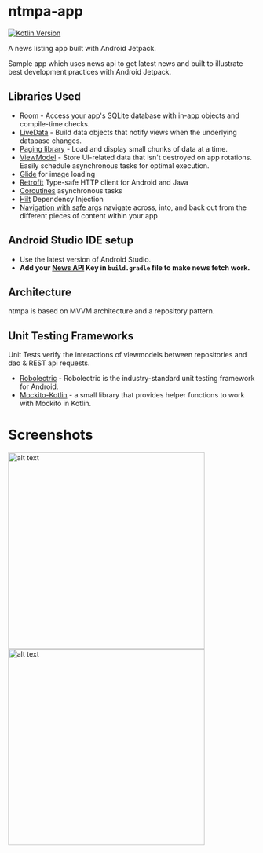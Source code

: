 # ntmpa-app
[![Kotlin Version](https://img.shields.io/badge/kotlin-1.5.20-blue.svg)](http://kotlinlang.org/)

A news listing app built with Android Jetpack.

Sample app which uses news api to get latest news and built to illustrate best development practices with Android Jetpack.

Libraries Used
---------------

* [Room][1] - Access your app's SQLite database with in-app objects and compile-time checks.
* [LiveData][2] - Build data objects that notify views when the underlying database changes.
* [Paging library][3] - Load and display small chunks of data at a time.
* [ViewModel][4] - Store UI-related data that isn't destroyed on app rotations. Easily schedule
     asynchronous tasks for optimal execution.
* [Glide][5] for image loading
* [Retrofit][6] Type-safe HTTP client for Android and Java
* [Coroutines][8] asynchronous tasks
* [Hilt][9] Dependency Injection
* [Navigation with safe args][10] navigate across, into, and back out from the different pieces of content within your app

[1]: https://developer.android.com/topic/libraries/architecture/room
[2]: https://developer.android.com/topic/libraries/architecture/livedata
[3]: https://developer.android.com/topic/libraries/architecture/paging
[4]: https://developer.android.com/topic/libraries/architecture/viewmodel
[5]: https://bumptech.github.io/glide/
[6]: https://square.github.io/retrofit/
[8]: https://developer.android.com/kotlin/coroutines?gclid=CjwKCAjwuIWHBhBDEiwACXQYsbqUNwKkURaqBghm_xe328J9HbaAJr-VpKnUCJHvdkLwGDhucYh2_hoCSZkQAvD_BwE&gclsrc=aw.ds
[9]: https://developer.android.com/training/dependency-injection/hilt-android
[10]: https://developer.android.com/guide/navigation/navigation-pass-data

Android Studio IDE setup
------------------------
* Use the latest version of Android Studio.
* **Add your [News API][13] Key in `build.gradle` file to make news fetch work.**

[13]: https://newsapi.org/

## Architecture
ntmpa is based on MVVM architecture and a repository pattern.

## Unit Testing Frameworks
Unit Tests verify the interactions of viewmodels between repositories and dao & REST api requests.
- [Robolectric](https://github.com/robolectric/robolectric) - Robolectric is the industry-standard unit testing framework for Android.
- [Mockito-Kotlin](https://github.com/nhaarman/mockito-kotlin) - a small library that provides helper functions to work with Mockito in Kotlin.



# Screenshots

<img src="https://github.com/gehadfatah/AllochatNew/raw/master/screenshots/news.jpg" alt="alt text" width="400">

<img src="https://github.com/gehadfatah/AllochatNew/raw/master/screenshots/detail.jpg" alt="alt text" width="400">

